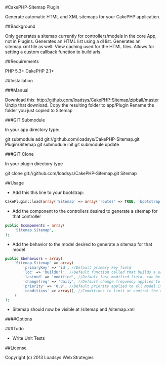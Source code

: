#CakePHP-Sitemap Plugin

Generate automatic HTML and XML sitemaps for your CakePHP application.

##Background

Only generates a sitemap currently for controllers/models in the core App, not in Plugins.
Generates an HTML list using a dl list.
Generates an sitemap.xml file as well.
View caching used for the HTML files.
Allows for setting a custom callback function to build urls.

##Requirements

PHP 5.3+
CakePHP 2.1+

##Installation

###Manual

Download this: http://github.com/loadsys/CakePHP-Sitemap/zipball/master
Unzip that download.
Copy the resulting folder to app/Plugin
Rename the folder you just copied to Sitemap

###GIT Submodule

In your app directory type:

git submodule add git://github.com/loadsys/CakePHP-Sitemap.git Plugin/Sitemap
git submodule init
git submodule update

###GIT Clone

In your plugin directory type

git clone git://github.com/loadsys/CakePHP-Sitemap.git Sitemap

##Usage

* Add this this line to your bootstrap:
````php
CakePlugin::load(array('Sitemap' => array('routes' => TRUE, 'bootstrap' => TRUE)));
````

* Add the component to the controllers desired to generate a sitemap for that controller
````php
public $components = array(
	'Sitemap.Sitemap',
);
````

* Add the behavior to the model desired to generate a sitemap for that model
````php
public $behaviors = array(
	'Sitemap.Sitemap' => array(
		'primaryKey' => 'id', //Default primary key field
		'loc' => 'buildUrl', //Default function called that builds a url, passes parameters (Model $Model, $primaryKey)
		'lastmod' => 'modified', //Default last modified field, can be set to FALSE if no field for this
		'changefreq' => 'daily', //Default change frequency applied to all model items of this type, can be set to FALSE to pass no value
		'priority' => '0.9', //Default priority applied to all model items of this type, can be set to FALSE to pass no value
		'conditions' => array(), //Conditions to limit or control the returned results for the sitemap
	)
);
````

* Sitemap should now be visible at /sitemap and /sitemap.xml

####Options


###Todo

* Write Unit Tests

##License

Copyright (c) 2013 Loadsys Web Strategies